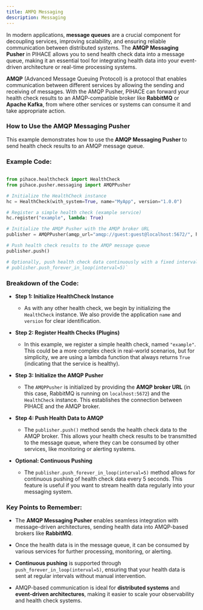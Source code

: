 ```yaml
---
title: AMPQ Messaging
description: Messaging
---
```


In modern applications, **message queues** are a crucial component for decoupling services, improving scalability, and ensuring reliable communication between distributed systems. The **AMQP Messaging Pusher** in PIHACE allows you to send health check data into a message queue, making it an essential tool for integrating health data into your event-driven architecture or real-time processing systems.

**AMQP** (Advanced Message Queuing Protocol) is a protocol that enables communication between different services by allowing the sending and receiving of messages. With the AMQP Pusher, PIHACE can forward your health check results to an AMQP-compatible broker like **RabbitMQ** or **Apache Kafka**, from where other services or systems can consume it and take appropriate action.

### How to Use the AMQP Messaging Pusher

This example demonstrates how to use the **AMQP Messaging Pusher** to send health check results to an AMQP message queue.

### Example Code:

```python

from pihace.healthcheck import HealthCheck
from pihace.pusher.messaging import AMQPPusher

# Initialize the HealthCheck instance
hc = HealthCheck(with_system=True, name="MyApp", version="1.0.0")

# Register a simple health check (example service)
hc.register("example", lambda: True)

# Initialize the AMQP Pusher with the AMQP broker URL
publisher = AMQPPusher(amqp_url="amqp://guest:guest@localhost:5672/", healthcheck=hc)

# Push health check results to the AMQP message queue
publisher.push()

# Optionally, push health check data continuously with a fixed interval
# publisher.push_forever_in_loop(interval=5)`
```
### Breakdown of the Code:

-   **Step 1: Initialize HealthCheck Instance**

    -   As with any other health check, we begin by initializing the `HealthCheck` instance. We also provide the application `name` and `version` for clear identification.

-   **Step 2: Register Health Checks (Plugins)**

    -   In this example, we register a simple health check, named `"example"`. This could be a more complex check in real-world scenarios, but for simplicity, we are using a lambda function that always returns `True` (indicating that the service is healthy).

-   **Step 3: Initialize the AMQP Pusher**

    -   The `AMQPPusher` is initialized by providing the **AMQP broker URL** (in this case, RabbitMQ is running on `localhost:5672`) and the `HealthCheck` instance. This establishes the connection between PIHACE and the AMQP broker.

-   **Step 4: Push Health Data to AMQP**

    -   The `publisher.push()` method sends the health check data to the AMQP broker. This allows your health check results to be transmitted to the message queue, where they can be consumed by other services, like monitoring or alerting systems.

-   **Optional: Continuous Pushing**

    -   The `publisher.push_forever_in_loop(interval=5)` method allows for continuous pushing of health check data every 5 seconds. This feature is useful if you want to stream health data regularly into your messaging system.

### Key Points to Remember:

-   The **AMQP Messaging Pusher** enables seamless integration with message-driven architectures, sending health data into AMQP-based brokers like **RabbitMQ**.

-   Once the health data is in the message queue, it can be consumed by various services for further processing, monitoring, or alerting.

-   **Continuous pushing** is supported through `push_forever_in_loop(interval=5)`, ensuring that your health data is sent at regular intervals without manual intervention.

-   AMQP-based communication is ideal for **distributed systems** and **event-driven architectures**, making it easier to scale your observability and health check systems.